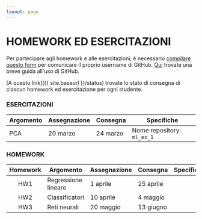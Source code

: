 ```yaml
---
layout: page
---
```


# HOMEWORK ED ESERCITAZIONI

Per partecipare agli homework e alle esercitazioni, è necessario [compilare questo form](https://forms.gle/h4UkJ5jTaumwtk1q7) per comunicare il proprio username di GitHub. [Qui](https://studentiunict-my.sharepoint.com/:b:/g/personal/simone_palazzo_unict_it/Ea4MkN3rGrRFnfImnw2p8VMByI0qejervGa_A3fJni03ZQ?e=N4Rg0T) trovate una breve guida all'uso di GitHub.

[A questo link]({{ site.baseurl }}/status) trovate lo stato di consegna di ciascun homework ed esercitazione per ogni studente.

### ESERCITAZIONI

| Argomento          | Assegnazione    | Consegna       | Specifiche   | 
| ------------------ | --------------- | ---------------|--------------|
| PCA                | 20 marzo  | 24 marzo | Nome repository: `ml_ex_1` | 


### HOMEWORK

| Homework | Argomento          | Assegnazione    | Consegna       | Specifiche   | 
| :-------:| ------------------ | --------------- | ---------------|--------------|
| HW1      | Regressione lineare| 1 aprile   | 25 aprile |              | 
| HW2      | Classificatori     | 10 aprile  | 4 maggio |              | 
| HW3      | Reti neurali       | 20 maggio  | 13 giugno |              | 


